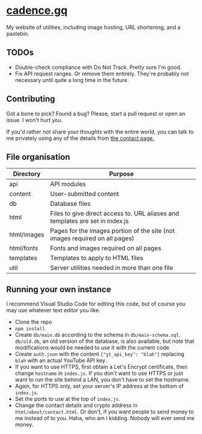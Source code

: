 # [cadence.gq](https://cadence.gq/)

My website of utilities, including image hosting, URL shortening, and a pastebin.

## TODOs

- Double-check compliance with Do Not Track. Pretty sure I'm good.
- Fix API request ranges. Or remove them entirely. They're probably not necessary until quite a long time in the future.

## Contributing

Got a bone to pick? Found a bug? Please, start a pull request or open an issue. I won't hurt you.

If you'd rather not share your thoughts with the entire world, you can talk to me privately using any of the details from [the contact page.](https://cadence.gq/about/contact)

## File organisation

|Directory   |Purpose   |
|------------|----------|
|api         |API modules|
|content     |User-submitted content|
|db          |Database files|
|html        |Files to give direct access to. URL aliases and templates are set in index.js|
|html/images |Pages for the images portion of the site (not images required on all pages)|
|html/fonts  |Fonts and images required on all pages|
|templates   |Templates to apply to HTML files|
|util        |Server utilities needed in more than one file|

## Running your own instance

I recommend Visual Studio Code for editing this code, but of course you may use whatever text editor you like.

- Clone the repo
- `npm install`
- Create `db/main.db` according to the schema in `db/main-schema.sql`. `db/old.db`, an old version of the database, is also available, but note that modifications would be needed to use it with the current code.
- Create `auth.json` with the content `{"yt_api_key": "blah"}` replacing `blah` with an actual YouTube API key.
- If you want to use HTTPS, first obtain a Let's Encrypt certificate, then change `hostname` in `index.js`. If you don't want to use HTTPS or just want to run the site behind a LAN, you don't have to set the hostname.
- Again, for HTTPS only, set your server's IP address at the bottom of `index.js`.
- Set the ports to use at the top of `index.js`.
- Change the contact details and crypto address in `html/about/contact.html`. Or don't, if you want people to send money to me instead of to you. Haha, who am I kidding. Nobody will ever send me money.
